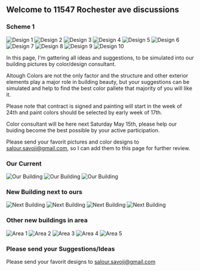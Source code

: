 ## Welcome to 11547 Rochester ave discussions

### Scheme 1
![Design 1](https://salour.github.io/11547Rochester/schemes/Scheme1.jpg)
![Design 2](https://salour.github.io/11547Rochester/schemes/Scheme2.jpg)
![Design 3](https://salour.github.io/11547Rochester/schemes/Scheme3.jpg)
![Design 4](https://salour.github.io/11547Rochester/schemes/Scheme4.jpg)
![Design 5](https://salour.github.io/11547Rochester/schemes/Scheme5.jpg)
![Design 6](https://salour.github.io/11547Rochester/schemes/Scheme6.jpg)
![Design 7](https://salour.github.io/11547Rochester/schemes/Scheme7.jpg)
![Design 8](https://salour.github.io/11547Rochester/schemes/Scheme8.jpg)
![Design 9](https://salour.github.io/11547Rochester/schemes/Scheme9.jpg)
![Design 10](https://salour.github.io/11547Rochester/schemes/Scheme10.jpg)


In this page, I'm gattering all ideas and suggestions, to be simulated into our building pictures by color/design consultant.

Altough Colors are not the only factor and the structure and other exterior elements play a major role in building beauty, but your suggestions can be simulated and help to find the best color pallete that majority of you will like it.

Please note that contract is signed and painting will start in the week of 24th and paint colors should be selected by early week of 17th.

Color consultant will be here next Saturday May 15th, please help our buiding become the best possible by your active participation.

Please send your favorit pictures and color designs to salour.savoji@gmail.com, so I can add them to this page for further review.

### Our Current 

![Our Building](https://salour.github.io/11547Rochester/Buildings/Current1.jpg)
![Our Building](https://salour.github.io/11547Rochester/Buildings/Current2.jpg)
![Our Building](https://salour.github.io/11547Rochester/Buildings/Current3.jpg)

### New Building next to ours 

![Next Building](https://salour.github.io/11547Rochester/Buildings/NextToUs2.jpg)
![Next Building](https://salour.github.io/11547Rochester/Buildings/NextToUs3.jpg)
![Next Building](https://salour.github.io/11547Rochester/Buildings/NextToUs4.jpg)
![Next Building](https://salour.github.io/11547Rochester/Buildings/NextToUs5.jpg)

### Other new buildings in area

![Area 1](https://salour.github.io/11547Rochester/Buildings/B1.jpg)
![Area 2](https://salour.github.io/11547Rochester/Buildings/C1.jpg)
![Area 3](https://salour.github.io/11547Rochester/Buildings/D1.jpg)
![Area 4](https://salour.github.io/11547Rochester/Buildings/E2.jpg)
![Area 5](https://salour.github.io/11547Rochester/Buildings/F2.jpg)

### Please send your Suggestions/Ideas

Please send your favorit designs to salour.savoji@gmail.com
